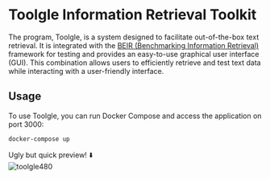 # Toolgle Information Retrieval Toolkit

The program, Toolgle, is a system designed to facilitate out-of-the-box text retrieval. It is integrated with the [BEIR (Benchmarking Information Retrieval)](https://github.com/beir-cellar/beir) framework for testing and provides an easy-to-use graphical user interface (GUI). This combination allows users to efficiently retrieve and test text data while interacting with a user-friendly interface.

## Usage

To use Toolgle, you can run Docker Compose and access the application on port 3000:

```sh
docker-compose up
```

Ugly but quick preview! ⬇️   
![toolgle480](https://github.com/user-attachments/assets/4ddb8720-1a60-4c70-a1ce-2854f1582e6b)
